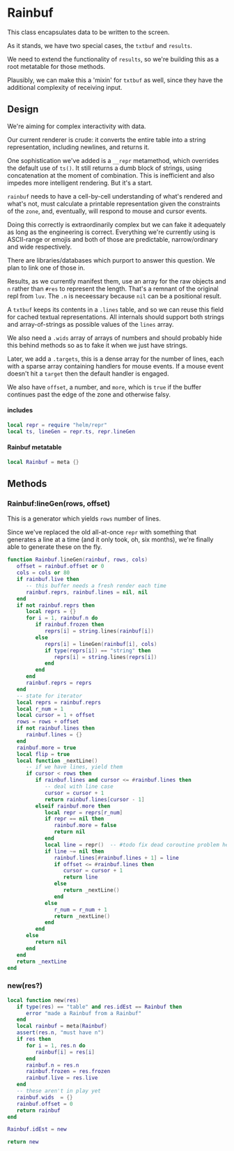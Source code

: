 # Rainbuf


This class encapsulates data to be written to the screen.


As it stands, we have two special cases, the ``txtbuf`` and ``results``.


We need to extend the functionality of ``results``, so we're building this as a
root metatable for those methods.


Plausibly, we can make this a 'mixin' for ``txtbuf`` as well, since they have
the additional complexity of receiving input.


## Design

We're aiming for complex interactivity with data.


Our current renderer is crude: it converts the entire table into a string
representation, including newlines, and returns it.


One sophistication we've added is a ``__repr`` metamethod, which overrides the
default use of ``ts()``.  It still returns a dumb block of strings, using
concatenation at the moment of combination.  This is inefficient and also
impedes more intelligent rendering.  But it's a start.


``rainbuf`` needs to have a cell-by-cell understanding of what's rendered and
what's not, must calculate a printable representation given the constraints of
the ``zone``, and, eventually, will respond to mouse and cursor events.


Doing this correctly is extraordinarily complex but we can fake it adequately
as long as the engineering is correct.  Everything we're currently using is
ASCII-range or emojis and both of those are predictable, narrow/ordinary and
wide respectively.


There are libraries/databases which purport to answer this question.  We plan
to link one of those in.


Results, as we currently manifest them, use an array for the raw objects and
``n`` rather than ``#res`` to represent the length.  That's a remnant of the
original repl from ``luv``.  The ``.n`` is neceessary because ``nil`` can be a
positional result.


A ``txtbuf`` keeps its contents in a ``.lines`` table, and so we can reuse this
field for cached textual representations.  All internals should support both
strings and array-of-strings as possible values of the ``lines`` array.


We also need a ``.wids`` array of arrays of numbers and should probably hide
this behind methods so as to fake it when we just have strings.


Later, we add a ``.targets``, this is a dense array for the number of lines,
each with a sparse array containing handlers for mouse events.  If a mouse
event doesn't hit a ``target`` then the default handler is engaged.


We also have ``offset``, a number, and ``more``, which is ``true`` if the buffer
continues past the edge of the zone and otherwise falsy.

#### includes

```lua
local repr = require "helm/repr"
local ts, lineGen = repr.ts, repr.lineGen
```
#### Rainbuf metatable

```lua
local Rainbuf = meta {}
```
## Methods


### Rainbuf:lineGen(rows, offset)

This is a generator which yields ``rows`` number of lines.


Since we've replaced the old all-at-once ``repr`` with something that generates
a line at a time (and it only took, oh, six months), we're finally able to
generate these on the fly.

```lua
function Rainbuf.lineGen(rainbuf, rows, cols)
   offset = rainbuf.offset or 0
   cols = cols or 80
   if rainbuf.live then
      -- this buffer needs a fresh render each time
      rainbuf.reprs, rainbuf.lines = nil, nil
   end
   if not rainbuf.reprs then
      local reprs = {}
      for i = 1, rainbuf.n do
         if rainbuf.frozen then
            reprs[i] = string.lines(rainbuf[i])
         else
            reprs[i] = lineGen(rainbuf[i], cols)
            if type(reprs[i]) == "string" then
               reprs[i] = string.lines(reprs[i])
            end
         end
      end
      rainbuf.reprs = reprs
   end
   -- state for iterator
   local reprs = rainbuf.reprs
   local r_num = 1
   local cursor = 1 + offset
   rows = rows + offset
   if not rainbuf.lines then
      rainbuf.lines = {}
   end
   rainbuf.more = true
   local flip = true
   local function _nextLine()
      -- if we have lines, yield them
      if cursor < rows then
         if rainbuf.lines and cursor <= #rainbuf.lines then
            -- deal with line case
            cursor = cursor + 1
            return rainbuf.lines[cursor - 1]
         elseif rainbuf.more then
            local repr = reprs[r_num]
            if repr == nil then
               rainbuf.more = false
               return nil
            end
            local line = repr()  -- #todo fix dead coroutine problem here
            if line ~= nil then
               rainbuf.lines[#rainbuf.lines + 1] = line
               if offset <= #rainbuf.lines then
                  cursor = cursor + 1
                  return line
               else
                  return _nextLine()
               end
            else
               r_num = r_num + 1
               return _nextLine()
            end
         end
      else
         return nil
      end
   end
   return _nextLine
end
```
### new(res?)

```lua
local function new(res)
   if type(res) == "table" and res.idEst == Rainbuf then
      error "made a Rainbuf from a Rainbuf"
   end
   local rainbuf = meta(Rainbuf)
   assert(res.n, "must have n")
   if res then
      for i = 1, res.n do
         rainbuf[i] = res[i]
      end
      rainbuf.n = res.n
      rainbuf.frozen = res.frozen
      rainbuf.live = res.live
   end
   -- these aren't in play yet
   rainbuf.wids  = {}
   rainbuf.offset = 0
   return rainbuf
end

Rainbuf.idEst = new

return new
```
